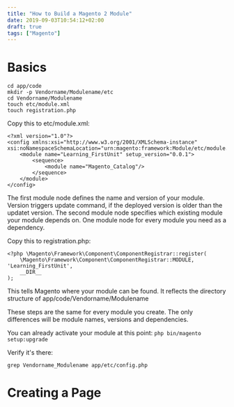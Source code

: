 ```yaml
---
title: "How to Build a Magento 2 Module"
date: 2019-09-03T10:54:12+02:00
draft: true
tags: ["Magento"] 
---
```


# Basics

```
cd app/code
mkdir -p Vendorname/Modulename/etc
cd Vendorname/Modulename
touch etc/module.xml
touch registration.php
```

Copy this to etc/module.xml:
```
<?xml version="1.0"?>
<config xmlns:xsi="http://www.w3.org/2001/XMLSchema-instance" xsi:noNamespaceSchemaLocation="urn:magento:framework:Module/etc/module.xsd">
	<module name="Learning_FirstUnit" setup_version="0.0.1">
		<sequence>
			<module name="Magento_Catalog"/>
		</sequence>
    </module>
</config>
```

The first module node defines the name and version of your module.  Version
triggers update command, if the deployed version is older than the updatet
version.  The second module node specifies which existing module your module
depends on.  One module node for every module you need as a dependency.


Copy this to registration.php:
```
<?php \Magento\Framework\Component\ComponentRegistrar::register(
	\Magento\Framework\Component\ComponentRegistrar::MODULE, 'Learning_FirstUnit',
	__DIR__
);
```

This tells Magento where your module can be found. It reflects the directory
structure of app/code/Vendorname/Modulename

These steps are the same for every module you create. The only differences will
be module names, versions and dependencies.

You can already activate your module at this point: ``` php bin/magento
setup:upgrade ```

Verify it's there:
```
grep Vendorname_Modulename app/etc/config.php
```

# Creating a Page


